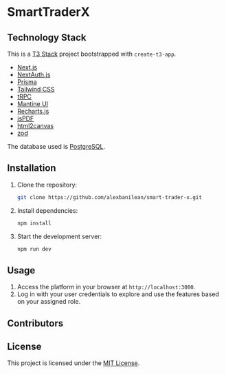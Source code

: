 # SmartTraderX

## Technology Stack

This is a [T3 Stack](https://create.t3.gg/) project bootstrapped with `create-t3-app`.

- [Next.js](https://nextjs.org)
- [NextAuth.js](https://next-auth.js.org)
- [Prisma](https://prisma.io)
- [Tailwind CSS](https://tailwindcss.com)
- [tRPC](https://trpc.io)
- [Mantine UI](https://mantine.dev)
- [Recharts.js](https://recharts.org)
- [jsPDF](https://github.com/parallax/jsPDF)
- [html2canvas](https://html2canvas.hertzen.com)
- [zod](https://zod.dev)

The database used is [PostgreSQL](https://www.postgresql.org).

## Installation

1. Clone the repository:
   ```bash
   git clone https://github.com/alexbanilean/smart-trader-x.git
   ```
2. Install dependencies:
   ```bash
   npm install
   ```
3. Start the development server:
   ```bash
   npm run dev
   ```

## Usage

1. Access the platform in your browser at `http://localhost:3000`.
2. Log in with your user credentials to explore and use the features based on your assigned role.

## Contributors

## License

This project is licensed under the [MIT License](LICENSE).
